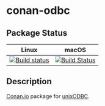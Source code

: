 # conan-odbc

## Package Status

| Linux | macOS |
|:-----:|:-----:|
|[![Build status](https://github.com/SpaceIm/conan-odbc/workflows/.github/workflows/conan.yml/badge.svg?branch=testing%2F2.3.7)](https://github.com/SpaceIm/conan-odbc/actions?query=branch%3Atesting%2F2.3.7)|[![Build Status](https://travis-ci.com/SpaceIm/conan-odbc.svg?branch=testing%2F2.3.7)](https://travis-ci.com/SpaceIm/conan-odbc)|

## Description

[Conan.io](https://conan.io) package for [unixODBC](http://www.unixodbc.org).
